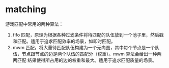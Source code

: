 # matching

游戏匹配中常用的两种算法：

1. fifo 匹配，原理为根据各种过滤条件将待匹配的队伍放到一个池子里，然后戳和匹配。适用于追求匹配效率的场景，如即时匹配。
2. mwm 匹配，将大量待匹配队伍构建为一个无向图，其中每个节点是一个队伍，节点跟节点的边是两个队伍的匹配分（权重）。mwm 算法会给出一种两两匹配 
结果使得所占用的边的权重和最大。适用于追求匹配质量的场景。